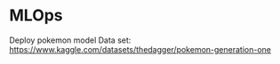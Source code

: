 # MLOps
Deploy pokemon model
Data set: https://www.kaggle.com/datasets/thedagger/pokemon-generation-one


